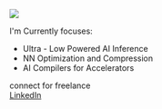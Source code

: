 <img src="https://capsule-render.vercel.app/api?type=waving&color=gradient&height=300&section=header&text=Hi!%20I%27m%20%20Vimal%20William.&fontSize=60"></img>


I'm Currently focuses:
  - Ultra - Low Powered AI Inference
  - NN Optimization and Compression
  - AI Compilers for Accelerators

connect for freelance<br>
[LinkedIn](https://www.linkedin.com/in/vimal-william-6b24b0165/) 

<!-- Proudly created with GPRM ( https://gprm.itsvg.in ) -->
